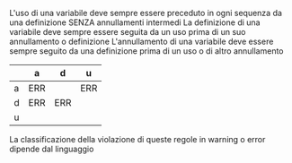 L'uso di una variabile deve sempre essere preceduto in ogni sequenza da una definizione SENZA annullamenti intermedi
La definizione di una variabile deve sempre essere seguita da un uso prima di un suo annullamento o definizione
L'annullamento di una variabile deve essere sempre seguito da una definizione prima di un uso o di altro annullamento

|     | a   | d   | u   |
| --- | --- | --- | --- |
| a   | ERR |     | ERR |
| d   | ERR | ERR |     |
| u    |     |     |     |

La classificazione della violazione di queste regole in warning o error dipende dal linguaggio